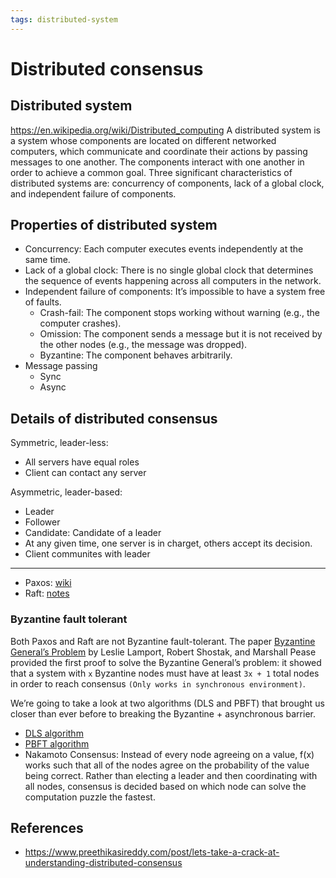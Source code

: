 ```yaml
---
tags: distributed-system
---
```


# Distributed consensus

## Distributed system

<https://en.wikipedia.org/wiki/Distributed_computing>
A distributed system is a system whose components are located on different networked computers, which communicate and coordinate their actions by passing messages to one another. The components interact with one another in order to achieve a common goal. Three significant characteristics of distributed systems are: concurrency of components, lack of a global clock, and independent failure of components.

## Properties of distributed system

- Concurrency: Each computer executes events independently at the same time.
- Lack of a global clock: There is no single global clock that determines the sequence of events happening across all computers in the network.
- Independent failure of components: It’s impossible to have a system free of faults.
  - Crash-fail: The component stops working without warning (e.g., the computer crashes).
  - Omission: The component sends a message but it is not received by the other nodes (e.g., the message was dropped).
  - Byzantine: The component behaves arbitrarily.
- Message passing
  - Sync
  - Async

## Details of distributed consensus

Symmetric, leader-less:

- All servers have equal roles
- Client can contact any server

Asymmetric, leader-based:

- Leader
- Follower
- Candidate: Candidate of a leader
- At any given time, one server is in charget, others accept its decision.
- Client communites with leader

---

- Paxos: [wiki](<https://en.wikipedia.org/wiki/Paxos_%28computer_science%29>)
- Raft: [notes](./raft-distributed-consensus.md)

### Byzantine fault tolerant

Both Paxos and Raft are not Byzantine fault-tolerant. The paper [Byzantine General’s Problem](https://people.eecs.berkeley.edu/~luca/cs174/byzantine.pdf) by Leslie Lamport, Robert Shostak, and Marshall Pease provided the first proof to solve the Byzantine General’s problem: it showed that a system with `x` Byzantine nodes must have at least `3x + 1` total nodes in order to reach consensus `(Only works in synchronous environment)`.

We’re going to take a look at two algorithms (DLS and PBFT) that brought us closer than ever before to breaking the Byzantine + asynchronous barrier.

- [DLS algorithm](https://groups.csail.mit.edu/tds/papers/Lynch/jacm88.pdf)
- [PBFT algorithm](http://pmg.csail.mit.edu/papers/osdi99.pdf)
- Nakamoto Consensus: Instead of every node agreeing on a value, f(x) works such that all of the nodes agree on the probability of the value being correct. Rather than electing a leader and then coordinating with all nodes, consensus is decided based on which node can solve the computation puzzle the fastest.

## References

- <https://www.preethikasireddy.com/post/lets-take-a-crack-at-understanding-distributed-consensus>